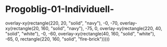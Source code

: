 # Progoblig-01-Individuell-
overlay-xy(rectangle(220, 20, "solid", "navy"), -0, -70,
  overlay-xy(rectangle(20, 160, "solid", "navy"), -75, 0,
    overlay-xy(rectangle(220, 40, "solid", "white"), -0, -60,
      overlay-xy(rectangle(40, 160, "solid", "white"), -65, 0,
        rectangle(220, 160, "solid", "fire-brick")))))
